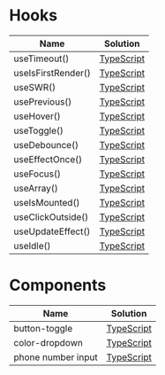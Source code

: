 # Hooks

| Name               | Solution                                         |
| ------------------ | ------------------------------------------------ |
| useTimeout()       | [TypeScript](./src/hooks/use-timeout.ts)         |
| useIsFirstRender() | [TypeScript](./src/hooks/use-is-first-render.ts) |
| useSWR()           | [TypeScript](./src/hooks/use-swr.ts)             |
| usePrevious()      | [TypeScript](./src/hooks/use-previous.ts)        |
| useHover()         | [TypeScript](./src/hooks/use-hover.ts)           |
| useToggle()        | [TypeScript](./src/hooks/use-toggle.ts)          |
| useDebounce()      | [TypeScript](./src/hooks/use-debounce.ts)        |
| useEffectOnce()    | [TypeScript](./src/hooks/use-effect-once.ts)     |
| useFocus()         | [TypeScript](./src/hooks/use-focus.ts)           |
| useArray()         | [TypeScript](./src/hooks/use-array.ts)           |
| useIsMounted()     | [TypeScript](./src/hooks/use-is-mounted.ts)      |
| useClickOutside()  | [TypeScript](./src/hooks/use-click-outside.ts)   |
| useUpdateEffect()  | [TypeScript](./src/hooks/use-update-effect.ts)   |
| useIdle()          | [TypeScript](./src/hooks/use-idle.ts)            |

# Components

| Name               | Solution                                              |
| ------------------ | ----------------------------------------------------- |
| button-toggle      | [TypeScript](./src/components/button-toggle.tsx)      |
| color-dropdown     | [TypeScript](./src/components/color-dropdown.tsx)     |
| phone number input | [TypeScript](./src/components/phone-number-input.tsx) |

